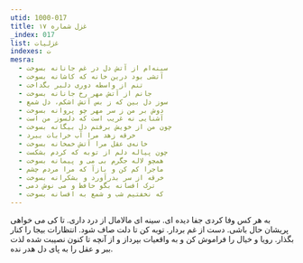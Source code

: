 ```yaml
---
utid: 1000-017
title: غزل شماره ۱۷
_index: 017
list: غزلیات
indexes: ت
mesra:
  - سینه‌ام از آتش دل در غم جانانه بسوخت
  - آتشی بود درین خانه که کاشانه بسوخت
  - تنم از واسطه دوری دلبر بگداخت
  - جانم از آتش مهر رخ جانانه بسوخت
  - سوز دل بین که ز بس آتش اشکم، دل شمع
  - دوش بر من ز سر مهر چو پروانه بسوخت
  - آشنایی نه غریب است که دلسوز من است
  - چون من از خویش برفتم دل بیگانه بسوخت
  - خرقه زهد مرا آب خرابات ببرد
  - خانه‌ی عقل مرا آتش خمخانه بسوخت
  - چون پیاله دلم از توبه که کردم بشکست
  - همچو لاله جگرم بی می و پیمانه بسوخت
  - ماجرا کم کن و بازآ که مرا مردم چشم
  - خرقه از سر بدرآورد و بشکرانه بسوخت
  - ترک افسانه بگو حافظ و می نوش دمی
  - که نخفتیم شب و شمع به افسانه بسوخت
---
```

به هر کس وفا کردی جفا دیده ای. سینه ای مالامال از درد داری. تا کی می خواهی پریشان حال باشی. دست از غم بردار. توبه کن تا دلت صاف شود. انتظارات بیجا را کنار بگذار. رویا و خیال را فراموش کن و به واقعیات بپرداز و از آنچه تا کنون نصیبت شده لذت ببر و عقل را به پای دل هدر نده.
